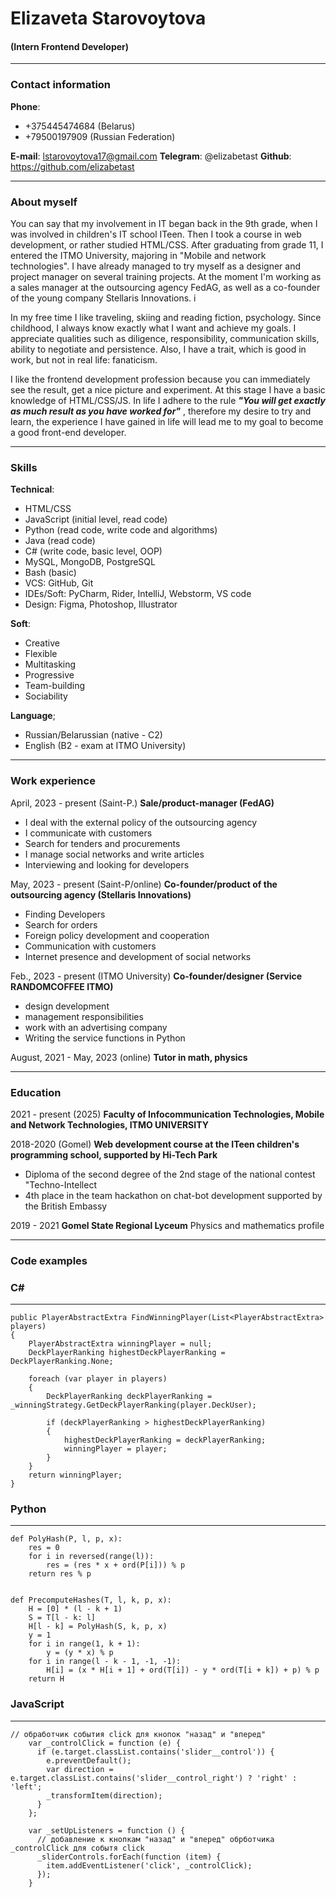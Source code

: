 # Elizaveta Starovoytova
#### (Intern Frontend Developer)
---
### Contact information
__Phone__: 
* +375445474684 (Belarus)
* +79500197909 (Russian Federation)

__E-mail__: lstarovoytova17@gmail.com
__Telegram__: @elizabetast
__Github__: https://github.com/elizabetast
___
### About myself
You can say that my involvement in IT began back in the 9th grade, when I was involved in children's IT school ITeen. Then I took a course in web development, or rather studied HTML/CSS. After graduating from grade 11, I entered the ITMO University, majoring in "Mobile and network technologies". I have already managed to try myself as a designer and project manager on several training projects. At the moment I'm working as a sales manager at the outsourcing agency FedAG, as well as a co-founder of the young company Stellaris Innovations. i

In my free time I like traveling, skiing and reading fiction, psychology. Since childhood, I always know exactly what I want and achieve my goals. I appreciate qualities such as diligence, responsibility, communication skills, ability to negotiate and persistence. Also, I have a trait, which is good in work, but not in real life: fanaticism.

I like the frontend development profession because you can immediately see the result, get a nice picture and experiment. At this stage I have a basic knowledge of HTML/CSS/JS. In life I adhere to the rule ___"You will get exactly as much result as you have worked for"___ , therefore my desire to try and learn, the experience I have gained in life will lead me to my goal to become a good front-end developer.
___
### Skills

__Technical__:
+ HTML/CSS
+ JavaScript (initial level, read code)
+ Python (read code, write code and algorithms)
+ Java (read code)
+ C# (write code, basic level, OOP)
+ MySQL, MongoDB, PostgreSQL
+ Bash (basic)
+ VCS: GitHub, Git
+ IDEs/Soft: PyCharm, Rider, IntelliJ, Webstorm, VS code
+ Design: Figma, Photoshop, Illustrator

__Soft__:
+ Creative
+ Flexible
+ Multitasking
+ Progressive
+ Team-building
+ Sociability

__Language__;
+ Russian/Belarussian (native - C2)
+ English (B2 - exam at ITMO University)
___
### Work experience

April, 2023 - present (Saint-P.)
__Sale/product-manager (FedAG)__
- I deal with the external policy of the outsourcing agency
- I communicate with customers
- Search for tenders and procurements
- I manage social networks and write articles
- Interviewing and looking for developers

May, 2023 - present (Saint-P/online)
__Co-founder/product of the outsourcing agency (Stellaris Innovations)__
- Finding Developers
- Search for orders
- Foreign policy development and cooperation
- Communication with customers
- Internet presence and development of social networks

Feb., 2023 - present (ITMO University)
__Co-founder/designer (Service RANDOMCOFFEE ITMO)__
- design development
- management responsibilities
- work with an advertising company
- Writing the service functions in Python

August, 2021 - May, 2023 (online)
__Tutor in math, physics__
___
### Education 

2021 - present (2025)
__Faculty of Infocommunication Technologies, Mobile and Network Technologies, ITMO UNIVERSITY__

2018-2020 (Gomel)
__Web development course at the ITeen children's programming school, supported by Hi-Tech Park__
+ Diploma of the second degree of the 2nd stage of the national contest "Techno-Intellect
+ 4th place in the team hackathon on chat-bot development supported by the British Embassy

2019 - 2021
__Gomel State Regional Lyceum__
Physics and mathematics profile
___
### Code examples

### C#
***
    public PlayerAbstractExtra FindWinningPlayer(List<PlayerAbstractExtra> players)
    {
        PlayerAbstractExtra winningPlayer = null;
        DeckPlayerRanking highestDeckPlayerRanking = DeckPlayerRanking.None;

        foreach (var player in players)
        {
            DeckPlayerRanking deckPlayerRanking = _winningStrategy.GetDeckPlayerRanking(player.DeckUser);

            if (deckPlayerRanking > highestDeckPlayerRanking)
            {
                highestDeckPlayerRanking = deckPlayerRanking;
                winningPlayer = player;
            }
        }
        return winningPlayer;
    }

### Python
***
    def PolyHash(P, l, p, x):
        res = 0
        for i in reversed(range(l)):
            res = (res * x + ord(P[i])) % p
        return res % p


    def PrecomputeHashes(T, l, k, p, x):
        H = [0] * (l - k + 1)
        S = T[l - k: l]
        H[l - k] = PolyHash(S, k, p, x)
        y = 1
        for i in range(1, k + 1):
            y = (y * x) % p
        for i in range(l - k - 1, -1, -1):
            H[i] = (x * H[i + 1] + ord(T[i]) - y * ord(T[i + k]) + p) % p
        return H

### JavaScript
***

    // обработчик события click для кнопок "назад" и "вперед"
        var _controlClick = function (e) {
          if (e.target.classList.contains('slider__control')) {
            e.preventDefault();
            var direction = e.target.classList.contains('slider__control_right') ? 'right' : 'left';
            _transformItem(direction);
          }
        };

        var _setUpListeners = function () {
          // добавление к кнопкам "назад" и "вперед" обрботчика _controlClick для событя click
          _sliderControls.forEach(function (item) {
            item.addEventListener('click', _controlClick);
          });
        }

